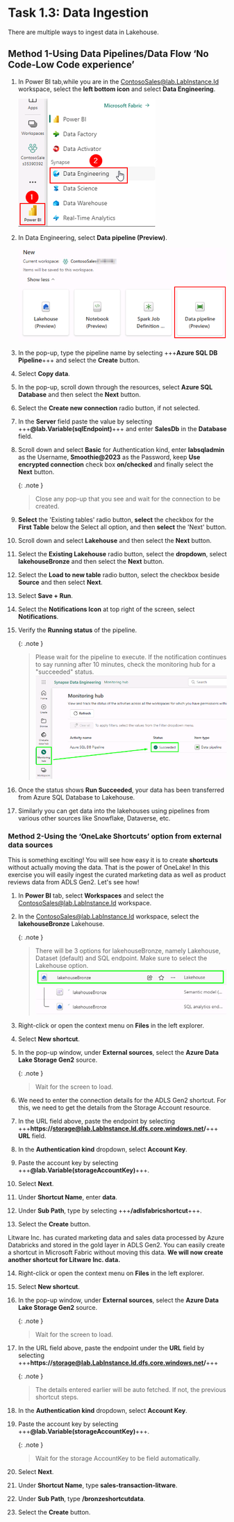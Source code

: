 # Task 1.3: Data Ingestion
There are multiple ways to ingest data in Lakehouse.
## Method 1-Using Data Pipelines/Data Flow ‘No Code-Low Code experience’

1. In Power BI tab,while you are in the ContosoSales@lab.LabInstance.Id workspace, select the **left bottom icon** and select **Data Engineering**.

	![DE.](../media/instructions240153/task-1.3.1.png)


2. In Data Engineering, select **Data pipeline (Preview)**.

	![Pipeline.](../media/instructions240153/task-1.3.2.png)

3. In the pop-up, type the pipeline name by selecting +++**Azure SQL DB Pipeline**+++ and select the **Create** button.

4. Select **Copy data**.

5. In the pop-up, scroll down through the resources, select **Azure SQL Database** and then select the **Next** button.

6. Select the **Create new connection** radio button, if not selected.


7. In the **Server** field paste the value by selecting +++**@lab.Variable(sqlEndpoint)**+++ and enter **SalesDb** in the **Database** field.


8. Scroll down and select **Basic** for Authentication kind, enter **labsqladmin** as the Username, **Smoothie@2023** as the Password, keep **Use encrypted connection** check box **on/checked** and finally select the **Next** button.

	{: .note }
 	> Close any pop-up that you see and wait for the connection to be created.

9. **Select** the 'Existing tables' radio button, **select** the checkbox for the **First Table** below the Select all option, and then **select** the 'Next' button.

10. Scroll down and select **Lakehouse** and then select the **Next** button.

11. Select the **Existing Lakehouse** radio button, select the **dropdown**, select **lakehouseBronze** and then select the **Next** button.

12. Select the **Load to new table** radio button, select the checkbox beside **Source** and then select **Next**.

13. Select **Save + Run**.

14. Select the **Notifications Icon** at top right of the screen, select **Notifications**.

15. Verify the **Running status** of the pipeline.

	{: .note }
 	> Please wait for the pipeline to execute. If the notification continues to say running after 10 minutes, check the monitoring hub for a "succeeded" status.
	> ![0faouzwm.png](../media/instructions249094/0faouzwm.png)

16. Once the status shows **Run Succeeded**, your data has been transferred from Azure SQL Database to Lakehouse.

17. Similarly you can get data into the lakehouses using pipelines from various other sources like Snowflake, Dataverse, etc.


### Method 2-Using the ‘OneLake Shortcuts’ option from external data sources

This is something exciting! You will see how easy it is to create **shortcuts** without actually moving the data. That is the power of OneLake! In this exercise you will easily ingest the curated marketing data as well as product reviews data from ADLS Gen2. Let's see how!

1. In **Power BI** tab, select **Workspaces** and select the ContosoSales@lab.LabInstance.Id workspace.


2. In the ContosoSales@lab.LabInstance.Id workspace, select the **lakehouseBronze** Lakehouse.

	{: .note }
 	> There will be 3 options for lakehouseBronze, namely Lakehouse, Dataset (default) and SQL endpoint. Make sure to select the Lakehouse option.
	> ![ub6haecs.png](../media/instructions249094/ub6haecs.png)


3. Right-click or open the context menu on **Files** in the left explorer.

4. Select **New shortcut**.

5. In the pop-up window, under **External sources**, select the **Azure Data Lake Storage Gen2** source.

	{: .note }
 	> Wait for the screen to load.

6. We need to enter the connection details for the ADLS Gen2 shortcut. For this, we need to get the details from the Storage Account resource.

7. In the URL field above, paste the endpoint by selecting +++**https://storage@lab.LabInstance.Id.dfs.core.windows.net/**+++ **URL** field.

8. In the **Authentication kind** dropdown, select **Account Key**.

9. Paste the account key by selecting +++**@lab.Variable(storageAccountKey)**+++.

10. Select **Next**.

11. Under **Shortcut Name**, enter **data**.

12. Under **Sub Path**, type by selecting +++**/adlsfabricshortcut**+++.

13. Select the **Create** button.


Litware Inc. has curated marketing data and sales data processed by Azure Databricks and stored in the gold layer in ADLS Gen2. You can easily create a shortcut in Microsoft Fabric without moving this data. **We will now create another shortcut for Litware Inc. data.**

14. Right-click or open the context menu on **Files** in the left explorer.

15. Select **New shortcut**.

16. In the pop-up window, under **External sources**, select the **Azure Data Lake Storage Gen2** source.

	{: .note }
 	> Wait for the screen to load.

17. In the URL field above, paste the endpoint under the **URL** field by selecting +++**https://storage@lab.LabInstance.Id.dfs.core.windows.net/**+++

	{: .note }
 	> The details entered earlier will be auto fetched. If not, the previous shortcut steps.

18. In the **Authentication kind** dropdown, select **Account Key**.

19. Paste the account key by selecting +++**@lab.Variable(storageAccountKey)**+++.

	{: .note }
 	> Wait for the storage AccountKey to be field automatically.

20. Select **Next**.

21. Under **Shortcut Name**, type **sales-transaction-litware**.

22. Under **Sub Path**, type **/bronzeshortcutdata**.

23. Select the **Create** button.
